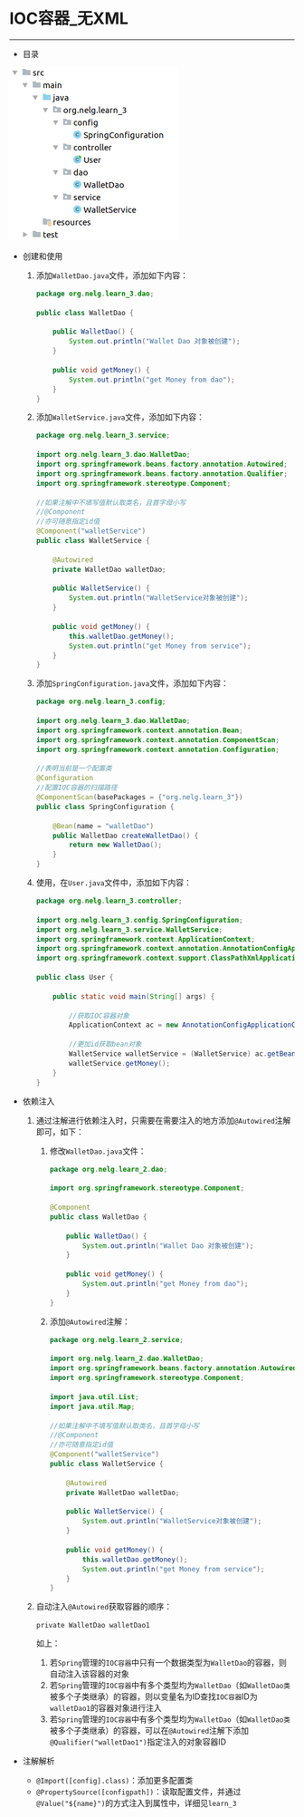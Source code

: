# IOC容器_无XML

---

- 目录

![](./images/05.png)

- 创建和使用

  1. 添加`WalletDao.java`文件，添加如下内容：

     ```java
     package org.nelg.learn_3.dao;
     
     public class WalletDao {
     
         public WalletDao() {
             System.out.println("Wallet Dao 对象被创建");
         }
     
         public void getMoney() {
             System.out.println("get Money from dao");
         }
     }
     ```

  2. 添加`WalletService.java`文件，添加如下内容：

     ```java
     package org.nelg.learn_3.service;
     
     import org.nelg.learn_3.dao.WalletDao;
     import org.springframework.beans.factory.annotation.Autowired;
     import org.springframework.beans.factory.annotation.Qualifier;
     import org.springframework.stereotype.Component;
     
     //如果注解中不填写值默认取类名，且首字母小写
     //@Component
     //亦可随意指定id值
     @Component("walletService")
     public class WalletService {
     
         @Autowired
         private WalletDao walletDao;
     
         public WalletService() {
             System.out.println("WalletService对象被创建");
         }
     
         public void getMoney() {
             this.walletDao.getMoney();
             System.out.println("get Money from service");
         }
     }
     ```

  3. 添加`SpringConfiguration.java`文件，添加如下内容：

     ```java
     package org.nelg.learn_3.config;
     
     import org.nelg.learn_3.dao.WalletDao;
     import org.springframework.context.annotation.Bean;
     import org.springframework.context.annotation.ComponentScan;
     import org.springframework.context.annotation.Configuration;
     
     //表明当前是一个配置类
     @Configuration
     //配置IOC容器的扫描路径
     @ComponentScan(basePackages = {"org.nelg.learn_3"})
     public class SpringConfiguration {
     
         @Bean(name = "walletDao")
         public WalletDao createWalletDao() {
             return new WalletDao();
         }
     }
     ```

  4. 使用，在`User.java`文件中，添加如下内容：

     ```java
     package org.nelg.learn_3.controller;
     
     import org.nelg.learn_3.config.SpringConfiguration;
     import org.nelg.learn_3.service.WalletService;
     import org.springframework.context.ApplicationContext;
     import org.springframework.context.annotation.AnnotationConfigApplicationContext;
     import org.springframework.context.support.ClassPathXmlApplicationContext;
     
     public class User {
     
         public static void main(String[] args) {
     
             //获取IOC容器对象
             ApplicationContext ac = new AnnotationConfigApplicationContext(SpringConfiguration.class);
     
             //更加id获取bean对象
             WalletService walletService = (WalletService) ac.getBean("walletService");
             walletService.getMoney();
         }
     }
     ```

- 依赖注入

  1. 通过注解进行依赖注入时，只需要在需要注入的地方添加`@Autowired`注解即可，如下：

     1. 修改`WalletDao.java`文件：

        ```java
        package org.nelg.learn_2.dao;
        
        import org.springframework.stereotype.Component;
        
        @Component
        public class WalletDao {
        
            public WalletDao() {
                System.out.println("Wallet Dao 对象被创建");
            }
        
            public void getMoney() {
                System.out.println("get Money from dao");
            }
        }
        ```

     2. 添加`@Autowired`注解：

        ```java
        package org.nelg.learn_2.service;
        
        import org.nelg.learn_2.dao.WalletDao;
        import org.springframework.beans.factory.annotation.Autowired;
        import org.springframework.stereotype.Component;
        
        import java.util.List;
        import java.util.Map;
        
        //如果注解中不填写值默认取类名，且首字母小写
        //@Component
        //亦可随意指定id值
        @Component("walletService")
        public class WalletService {
        
            @Autowired
            private WalletDao walletDao;
        
            public WalletService() {
                System.out.println("WalletService对象被创建");
            }
        
            public void getMoney() {
                this.walletDao.getMoney();
                System.out.println("get Money from service");
            }
        }
        ```

  2. 自动注入`@Autowired`获取容器的顺序：

     `private WalletDao walletDao1`

     如上：

     1. 若`Spring`管理的`IOC容器`中只有一个数据类型为`WalletDao`的容器，则自动注入该容器的对象
     2. 若`Spring`管理的`IOC容器`中有多个类型均为`WalletDao`（如`WalletDao类`被多个子类继承）的容器，则以变量名为ID查找`IOC容器`ID为`walletDao1`的容器对象进行注入
     3. 若`Spring`管理的`IOC容器`中有多个类型均为`WalletDao`（如`WalletDao类`被多个子类继承）的容器，可以在`@Autowired`注解下添加`@Qualifier("walletDao1")`指定注入的对象容器ID

- 注解解析
  - `@Import([config].class)`：添加更多配置类
  - `@PropertySource([configpath])`：读取配置文件，并通过`@Value("${name}")`的方式注入到属性中，详细见`learn_3`